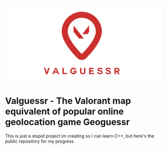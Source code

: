 ![alt text](https://github.com/christiandipert/Valguessr/blob/master/opencv_val_mapper/banner/ValguessrBanner.jpg?raw=true)
# Valguessr - The Valorant map equivalent of popular online geolocation game Geoguessr
This is just a stupid project im creating so I can learn C++, but here's the public repository for my progress
